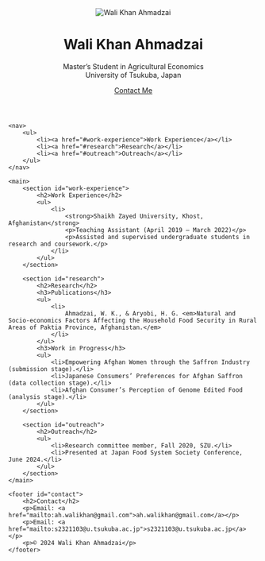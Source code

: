 <!DOCTYPE html>
<html lang="en">
<head>
    <meta charset="UTF-8">
    <meta name="viewport" content="width=device-width, initial-scale=1.0">
    <title>Wali Khan Ahmadzai - Portfolio</title>
    <link rel="stylesheet" href="style.css">
</head>
<body>
    <header>
        <div class="container">
            <div class="profile">
                <img src="assets/images/Profile.jpg" alt="Wali Khan Ahmadzai">
                <h1>Wali Khan Ahmadzai</h1>
                <p>Master’s Student in Agricultural Economics<br>University of Tsukuba, Japan</p>
                <a href="#contact" class="btn">Contact Me</a>
            </div>
        </div>
    </header>

    <nav>
        <ul>
            <li><a href="#work-experience">Work Experience</a></li>
            <li><a href="#research">Research</a></li>
            <li><a href="#outreach">Outreach</a></li>
        </ul>
    </nav>

    <main>
        <section id="work-experience">
            <h2>Work Experience</h2>
            <ul>
                <li>
                    <strong>Shaikh Zayed University, Khost, Afghanistan</strong>
                    <p>Teaching Assistant (April 2019 – March 2022)</p>
                    <p>Assisted and supervised undergraduate students in research and coursework.</p>
                </li>
            </ul>
        </section>

        <section id="research">
            <h2>Research</h2>
            <h3>Publications</h3>
            <ul>
                <li>
                    Ahmadzai, W. K., & Aryobi, H. G. <em>Natural and Socio-economics Factors Affecting the Household Food Security in Rural Areas of Paktia Province, Afghanistan.</em>
                </li>
            </ul>
            <h3>Work in Progress</h3>
            <ul>
                <li>Empowering Afghan Women through the Saffron Industry (submission stage).</li>
                <li>Japanese Consumers’ Preferences for Afghan Saffron (data collection stage).</li>
                <li>Afghan Consumer’s Perception of Genome Edited Food (analysis stage).</li>
            </ul>
        </section>

        <section id="outreach">
            <h2>Outreach</h2>
            <ul>
                <li>Research committee member, Fall 2020, SZU.</li>
                <li>Presented at Japan Food System Society Conference, June 2024.</li>
            </ul>
        </section>
    </main>

    <footer id="contact">
        <h2>Contact</h2>
        <p>Email: <a href="mailto:ah.walikhan@gmail.com">ah.walikhan@gmail.com</a></p>
        <p>Email: <a href="mailto:s2321103@u.tsukuba.ac.jp">s2321103@u.tsukuba.ac.jp</a></p>
        <p>© 2024 Wali Khan Ahmadzai</p>
    </footer>
</body>
</html>
